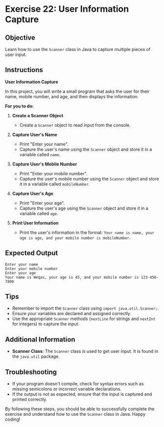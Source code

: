 # Exercise 22: User Information Capture

## Objective
Learn how to use the `Scanner` class in Java to capture multiple pieces of user input.

## Instructions

**User Information Capture**

In this project, you will write a small program that asks the user for their name, mobile number, and age, and then displays the information.

**For you to do:**

1. **Create a Scanner Object**
    - Create a `Scanner` object to read input from the console.

2. **Capture User's Name**
    - Print "Enter your name".
    - Capture the user's name using the `Scanner` object and store it in a variable called `name`.

3. **Capture User's Mobile Number**
    - Print "Enter your mobile number".
    - Capture the user's mobile number using the `Scanner` object and store it in a variable called `mobileNumber`.

4. **Capture User's Age**
    - Print "Enter your age".
    - Capture the user's age using the `Scanner` object and store it in a variable called `age`.

5. **Print User Information**
    - Print the user's information in the format: `Your name is name, your age is age, and your mobile number is mobileNumber`.

## Expected Output
```
Enter your name
Enter your mobile number
Enter your age
Your name is Weqas, your age is 45, and your mobile number is 123-456-7890
```

## Tips
- Remember to import the `Scanner` class using `import java.util.Scanner;`.
- Ensure your variables are declared and assigned correctly.
- Use the appropriate `Scanner` methods (`nextLine` for strings and `nextInt` for integers) to capture the input.

## Additional Information
- **Scanner Class**: The `Scanner` class is used to get user input. It is found in the `java.util` package.

## Troubleshooting
- If your program doesn't compile, check for syntax errors such as missing semicolons or incorrect variable declarations.
- If the output is not as expected, ensure that the input is captured and printed correctly.

By following these steps, you should be able to successfully complete the exercise and understand how to use the `Scanner` class in Java. Happy coding!
